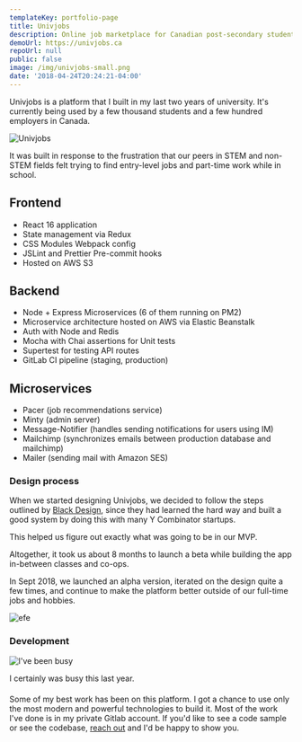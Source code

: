 ```yaml
---
templateKey: portfolio-page
title: Univjobs
description: Online job marketplace for Canadian post-secondary students and recent graduates.
demoUrl: https://univjobs.ca
repoUrl: null
public: false
image: /img/univjobs-small.png
date: '2018-04-24T20:24:21-04:00'
---
```


Univjobs is a platform that I built in my last two years of university. It's currently being used by a few thousand students and a few hundred employers in Canada. 

![Univjobs](/img/uni.png)

It was built in response to the frustration that our peers in STEM and non-STEM fields felt trying to find entry-level jobs and part-time work while in school.

## Frontend 
- React 16 application
- State management via Redux
- CSS Modules Webpack config
- JSLint and Prettier Pre-commit hooks
- Hosted on AWS S3 

## Backend
- Node + Express Microservices (6 of them running on PM2)
- Microservice architecture hosted on AWS via Elastic Beanstalk
- Auth with Node and Redis
- Mocha with Chai assertions for Unit tests
- Supertest for testing API routes
- GitLab CI pipeline (staging, production)

## Microservices
- Pacer (job recommendations service)
- Minty (admin server)
- Message-Notifier (handles sending notifications for users using IM)
- Mailchimp (synchronizes emails between production database and mailchimp)
- Mailer (sending mail with Amazon SES)

### Design process

When we started designing Univjobs, we decided to follow the steps outlined by [Black Design](http://www.black.design/), since they had learned the hard way and built a good system by doing this with many Y Combinator startups.

This helped us figure out exactly what was going to be in our MVP.

Altogether, it took us about 8 months to launch a beta while building the app in-between classes and co-ops.

In Sept 2018, we launched an alpha version, iterated on the design quite a few times, and continue to make the platform better outside of our full-time jobs and hobbies.

![efe](/img/mobile-view.gif)

### Development

![I've been busy](/img/best-work.png)
<div style=" font-size: 14px; margin-bottom: 20px;">I certainly was busy this last year.</div>

Some of my best work has been on this platform. I got a chance to use only the most modern and powerful technologies to build it. Most of the work I've done is in my private Gitlab account. If you'd like to see a code sample or see the codebase, [reach out](/contact) and I'd be happy to show you.
